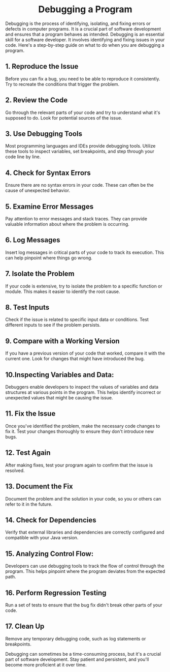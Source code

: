  <div style="text-align : center">

# Debugging a Program
</div>

Debugging is the process of identifying, isolating, and fixing errors or defects in computer programs. It is a crucial part of software development and ensures that a program behaves as intended.
Debugging is an essential skill for a software developer. It involves identifying and fixing issues in your code. Here's a step-by-step guide on what to do when you are debugging a program.
## 1. Reproduce the Issue

Before you can fix a bug, you need to be able to reproduce it consistently. Try to recreate the conditions that trigger the problem.

## 2. Review the Code

Go through the relevant parts of your code and try to understand what it's supposed to do. Look for potential sources of the issue.

## 3. Use Debugging Tools

Most programming languages and IDEs provide debugging tools. Utilize these tools to inspect variables, set breakpoints, and step through your code line by line.

## 4. Check for Syntax Errors

Ensure there are no syntax errors in your code. These can often be the cause of unexpected behavior.

## 5. Examine Error Messages

Pay attention to error messages and stack traces. They can provide valuable information about where the problem is occurring.

## 6. Log Messages

Insert log messages in critical parts of your code to track its execution. This can help pinpoint where things go wrong.

## 7. Isolate the Problem

If your code is extensive, try to isolate the problem to a specific function or module. This makes it easier to identify the root cause.

## 8. Test Inputs

Check if the issue is related to specific input data or conditions. Test different inputs to see if the problem persists.

## 9. Compare with a Working Version

If you have a previous version of your code that worked, compare it with the current one. Look for changes that might have introduced the bug.

## 10.Inspecting Variables and Data: 
Debuggers enable developers to inspect the values of variables and data structures at various points in the program. This helps identify incorrect or unexpected values that might be causing the issue.
## 11. Fix the Issue

Once you've identified the problem, make the necessary code changes to fix it. Test your changes thoroughly to ensure they don't introduce new bugs.

## 12. Test Again

After making fixes, test your program again to confirm that the issue is resolved.

## 13. Document the Fix

Document the problem and the solution in your code, so you or others can refer to it in the future.

## 14. Check for Dependencies

Verify that external libraries and dependencies are correctly configured and compatible with your Java version.

## 15. Analyzing Control Flow: 

Developers can use debugging tools to track the flow of control through the program. This helps pinpoint where the program deviates from the expected path.

## 16. Perform Regression Testing

Run a set of tests to ensure that the bug fix didn't break other parts of your code.

## 17. Clean Up

Remove any temporary debugging code, such as log statements or breakpoints.

Debugging can sometimes be a time-consuming process, but it's a crucial part of software development. Stay patient and persistent, and you'll become more proficient at it over time.
